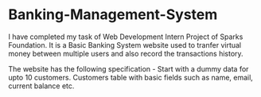 # Banking-Management-System

I have completed my task of Web Development Intern Project of Sparks Foundation. It is a Basic Banking System website used to tranfer virtual money between multiple users and also record the transactions history.

The website has the following specification -
Start with a dummy data for upto 10 customers. Customers table with basic fields such as name, email, current balance etc.
